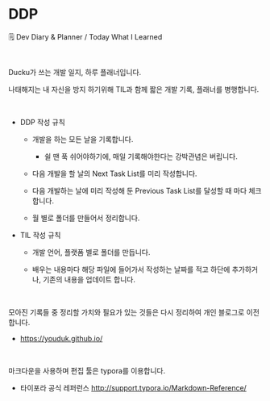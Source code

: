 # DDP
🗒  Dev Diary &amp; Planner / Today What I Learned

<br />

Ducku가 쓰는 개발 일지, 하루 플래너입니다. 

나태해지는 내 자신을 방지 하기위해 TIL과 함께 짧은 개발 기록, 플래너를 병행합니다.

<br />

* DDP 작성 규칙

  * 개발을 하는 모든 날을 기록합니다.

    * 쉴 땐 푹 쉬어야하기에, 매일 기록해야한다는 강박관념은 버립니다.
  * 다음 개발을 할 날의 Next Task List를 미리 작성합니다.
  * 다음 개발하는 날에 미리 작성해 둔 Previous Task List를 달성할 때 마다 체크합니다.
  * 월 별로 폴더를 만들어서 정리합니다.

* TIL 작성 규칙

  - 개발 언어, 플랫폼 별로 폴더를 만듭니다.

  - 배우는 내용마다 해당 파일에 들어가서 작성하는 날짜를 적고 하단에 추가하거나, 기존의 내용을 업데이트 합니다.

    ​



모아진 기록들 중 정리할 가치와 필요가 있는 것들은 다시 정리하여 개인 블로그로 이전합니다.

* https://youduk.github.io/

<br />

마크다운을 사용하며 편집 툴은 typora를 이용합니다.

* 타이포라 공식 레퍼런스 <http://support.typora.io/Markdown-Reference/>

